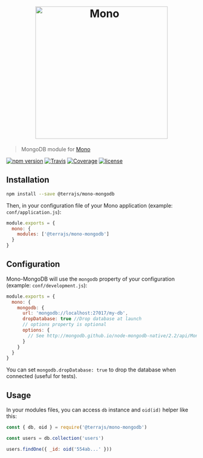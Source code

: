 <h1 align="center"><img src="https://user-images.githubusercontent.com/904724/31045645-b07f9efa-a5e8-11e7-920a-5d82282dc166.png" width="350" alt="Mono"/></h1>

> MongoDB module for [Mono](https://github.com/terrajs/mono)

[![npm version](https://img.shields.io/npm/v/@terrajs/mono-mongodb.svg)](https://www.npmjs.com/package/@terrajs/mono-mongodb)
[![Travis](https://img.shields.io/travis/terrajs/mono-mongodb/master.svg)](https://travis-ci.org/terrajs/mono-mongodb)
[![Coverage](https://img.shields.io/codecov/c/github/terrajs/mono-mongodb/master.svg)](https://codecov.io/gh/terrajs/mono-mongodb.js)
[![license](https://img.shields.io/github/license/terrajs/mono-mongodb.svg)](https://github.com/terrajs/mono-mongodb/blob/master/LICENSE)

## Installation

```bash
npm install --save @terrajs/mono-mongodb
```

Then, in your configuration file of your Mono application (example: `conf/application.js`):

```js
module.exports = {
  mono: {
    modules: ['@terrajs/mono-mongodb']
  }
}
```

## Configuration

Mono-MongoDB will use the `mongodb` property of your configuration (example: `conf/development.js`):

```js
module.exports = {
  mono: {
    mongodb: {
      url: 'mongodb://localhost:27017/my-db',
      dropDatabase: true //Drop database at launch
      // options property is optional
      options: {
        // See http://mongodb.github.io/node-mongodb-native/2.2/api/MongoClient.html#connect
      }
    }
  }
}
```

You can set `mongodb.dropDatabase: true` to drop the database when connected (useful for tests).

## Usage

In your modules files, you can access `db` instance and `oid(id)` helper like this:

```js
const { db, oid } = require('@terrajs/mono-mongodb')

const users = db.collection('users')

users.findOne({ _id: oid('554ab...' }))
```
